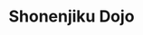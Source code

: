 ---
layout: dojo
fellow: yes
location: "Glasgow"
title: "Shonenjiku Dojo"
dojo-mon: Honda-mon-s.png
dojo-avatar: fellow_dojo_glasgow.jpg
entrance_picture: fellow_dojo_glasgow.jpg
practice_picture: default_practice.png
map: "https://www.google.com/maps/embed?pb=!1m18!1m12!1m3!1d3804.753756349037!2d-4.340922922065902!3d55.890334573135455!2m3!1f0!2f0!3f0!3m2!1i1024!2i768!4f13.1!3m3!1m2!1s0x48884588cf36df93%3A0xe347971d8a20c87a!2sKnightswood%20Secondary%20School!5e1!3m2!1sen!2suk!4v1739060938828!5m2!1sen!2suk"
address: "
Knightswood Secondary School, G13 2XD,<br>Cleveden Secondary School, G12 0JW,<br> Glasgow"
time: "Tue 19:00 - 21:00<br>Fri 19:00 - 21:00"
email: billy.smart@btinternet.com
phone: "07761074775"

sensei_picture: billy_smart.jpg
sensei_name: Billy Smart Sensei, 5th Dan
sensei_bio: "Shonenjiku dojo leader is Billy Smart sensei. Billy sensei has been licenced through the British Kendo Association since 1988 to practice the Martial Art of Iaido. He currently holds the grades of 5th Dan Iaido and 5th Dan Jodo, although he no longer teaches Jodo. <br><br>

He established Shonenjiku Glasgow in 1991 to progress the practice of Iaido in Scotland, and has provided squad members in both Iaido and Jodo British National Squads. Billy maintains the aim is to provide a safe and enjoyable environment where all can learn Iaido to grow our individual abilities."
---